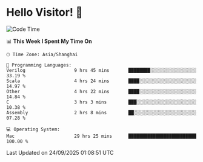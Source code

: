 # Hello Visitor! 👋

<!--START_SECTION:waka-->
![Code Time](http://img.shields.io/badge/Code%20Time-492%20hrs%2051%20mins-blue)

📊 **This Week I Spent My Time On** 

```text
🕑︎ Time Zone: Asia/Shanghai

💬 Programming Languages: 
Verilog                  9 hrs 45 mins       ████████░░░░░░░░░░░░░░░░░   33.19 % 
Scala                    4 hrs 24 mins       ████░░░░░░░░░░░░░░░░░░░░░   14.97 % 
Other                    4 hrs 22 mins       ████░░░░░░░░░░░░░░░░░░░░░   14.84 % 
C                        3 hrs 3 mins        ███░░░░░░░░░░░░░░░░░░░░░░   10.38 % 
Assembly                 2 hrs 8 mins        ██░░░░░░░░░░░░░░░░░░░░░░░   07.28 % 

💻 Operating System: 
Mac                      29 hrs 25 mins      █████████████████████████   100.00 % 
```


 Last Updated on 24/09/2025 01:08:51 UTC
<!--END_SECTION:waka-->
